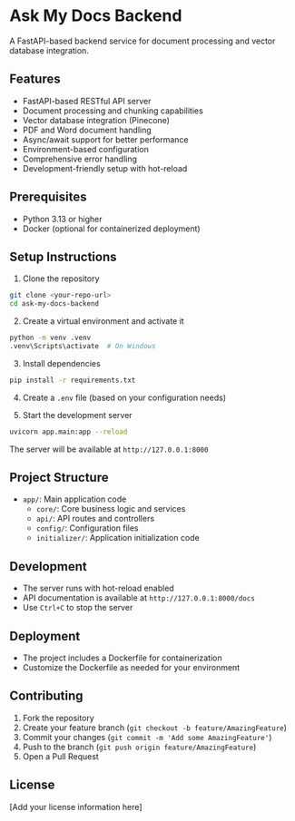 # Ask My Docs Backend

A FastAPI-based backend service for document processing and vector database integration.

## Features
- FastAPI-based RESTful API server
- Document processing and chunking capabilities
- Vector database integration (Pinecone)
- PDF and Word document handling
- Async/await support for better performance
- Environment-based configuration
- Comprehensive error handling
- Development-friendly setup with hot-reload

## Prerequisites
- Python 3.13 or higher
- Docker (optional for containerized deployment)

## Setup Instructions

1. Clone the repository
```bash
git clone <your-repo-url>
cd ask-my-docs-backend
```

2. Create a virtual environment and activate it
```bash
python -m venv .venv
.venv\Scripts\activate  # On Windows
```

3. Install dependencies
```bash
pip install -r requirements.txt
```

4. Create a `.env` file (based on your configuration needs)

5. Start the development server
```bash
uvicorn app.main:app --reload
```

The server will be available at `http://127.0.0.1:8000`

## Project Structure
- `app/`: Main application code
  - `core/`: Core business logic and services
  - `api/`: API routes and controllers
  - `config/`: Configuration files
  - `initializer/`: Application initialization code

## Development
- The server runs with hot-reload enabled
- API documentation is available at `http://127.0.0.1:8000/docs`
- Use `Ctrl+C` to stop the server

## Deployment
- The project includes a Dockerfile for containerization
- Customize the Dockerfile as needed for your environment

## Contributing
1. Fork the repository
2. Create your feature branch (`git checkout -b feature/AmazingFeature`)
3. Commit your changes (`git commit -m 'Add some AmazingFeature'`)
4. Push to the branch (`git push origin feature/AmazingFeature`)
5. Open a Pull Request

## License
[Add your license information here]
